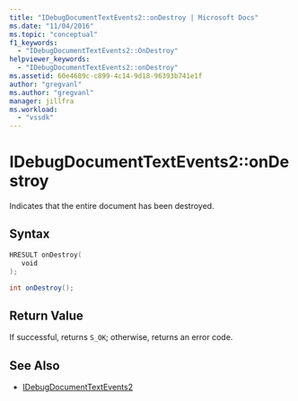 ```yaml
---
title: "IDebugDocumentTextEvents2::onDestroy | Microsoft Docs"
ms.date: "11/04/2016"
ms.topic: "conceptual"
f1_keywords:
  - "IDebugDocumentTextEvents2::OnDestroy"
helpviewer_keywords:
  - "IDebugDocumentTextEvents2::onDestroy"
ms.assetid: 60e4689c-c899-4c14-9d18-96393b741e1f
author: "gregvanl"
ms.author: "gregvanl"
manager: jillfra
ms.workload:
  - "vssdk"
---
```

# IDebugDocumentTextEvents2::onDestroy
Indicates that the entire document has been destroyed.

## Syntax

```cpp
HRESULT onDestroy( 
   void 
);
```

```csharp
int onDestroy();
```

## Return Value
 If successful, returns `S_OK`; otherwise, returns an error code.

## See Also
- [IDebugDocumentTextEvents2](../../../extensibility/debugger/reference/idebugdocumenttextevents2.md)